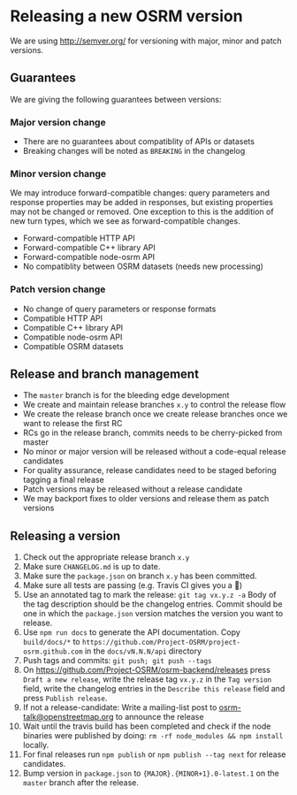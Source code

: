 # Releasing a new OSRM version

We are using http://semver.org/ for versioning with major, minor and patch versions.

## Guarantees

We are giving the following guarantees between versions:

### Major version change

- There are no guarantees about compatiblity of APIs or datasets
- Breaking changes will be noted as `BREAKING` in the changelog

### Minor version change

We may introduce forward-compatible changes: query parameters and response properties may be added in responses, but existing properties may not be changed or removed. One exception to this is the addition of new turn types, which we see as forward-compatible changes.

- Forward-compatible HTTP API
- Forward-compatible C++ library API
- Forward-compatible node-osrm API
- No compatiblity between OSRM datasets (needs new processing)

### Patch version change

- No change of query parameters or response formats
- Compatible HTTP API
- Compatible C++ library API
- Compatible node-osrm API
- Compatible OSRM datasets

## Release and branch management

- The `master` branch is for the bleeding edge development
- We create and maintain release branches `x.y` to control the release flow
- We create the release branch once we create release branches once we want to release the first RC
- RCs go in the release branch, commits needs to be cherry-picked from master
- No minor or major version will be released without a code-equal release candidates
- For quality assurance, release candidates need to be staged beforing tagging a final release
- Patch versions may be released without a release candidate
- We may backport fixes to older versions and release them as patch versions

## Releasing a version

1. Check out the appropriate release branch `x.y`
2. Make sure `CHANGELOG.md` is up to date.
3. Make sure the `package.json` on branch `x.y` has been committed.
4. Make sure all tests are passing (e.g. Travis CI gives you a :green_apple:)
5. Use an annotated tag to mark the release: `git tag vx.y.z -a` Body of the tag description should be the changelog entries. Commit should be one in which the `package.json` version matches the version you want to release.
6. Use `npm run docs` to generate the API documentation.  Copy `build/docs/*` to `https://github.com/Project-OSRM/project-osrm.github.com` in the `docs/vN.N.N/api` directory
7. Push tags and commits: `git push; git push --tags`
8. On https://github.com/Project-OSRM/osrm-backend/releases press `Draft a new release`,
   write the release tag `vx.y.z` in the `Tag version` field, write the changelog entries in the `Describe this release` field
   and press `Publish release`.
9. If not a release-candidate: Write a mailing-list post to osrm-talk@openstreetmap.org to announce the release
10. Wait until the travis build has been completed and check if the node binaries were published by doing:
    `rm -rf node_modules && npm install` locally.
11. For final releases run `npm publish` or `npm publish --tag next` for release candidates.
12. Bump version in `package.json` to `{MAJOR}.{MINOR+1}.0-latest.1` on the `master` branch after the release.
